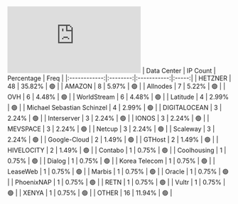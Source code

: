 ![Diagramm](https://github.com/111STAVR111/props/blob/main/Celestia/Testnet/Decentralization/1/README.md)
| Data Center | IP Count | Percentage | Freq |
|:------------:|:--------:|:-----------:|:-----:|
| HETZNER | 48 | 35.82% | 🟢 |
| AMAZON | 8 | 5.97% | 🟢 |
| Allnodes | 7 | 5.22% | 🟢 |
| OVH | 6 | 4.48% | 🟢 |
| WorldStream | 6 | 4.48% | 🟢 |
| Latitude | 4 | 2.99% | 🟢 |
| Michael Sebastian Schinzel | 4 | 2.99% | 🟢 |
| DIGITALOCEAN | 3 | 2.24% | 🟢 |
| Interserver | 3 | 2.24% | 🟢 |
| IONOS | 3 | 2.24% | 🟢 |
| MEVSPACE | 3 | 2.24% | 🟢 |
| Netcup | 3 | 2.24% | 🟢 |
| Scaleway | 3 | 2.24% | 🟢 |
| Google-Cloud | 2 | 1.49% | 🟢 |
| GTHost | 2 | 1.49% | 🟢 |
| HIVELOCITY | 2 | 1.49% | 🟢 |
| Contabo | 1 | 0.75% | 🟢 |
| Coolhousing | 1 | 0.75% | 🟢 |
| Dialog | 1 | 0.75% | 🟢 |
| Korea Telecom | 1 | 0.75% | 🟢 |
| LeaseWeb | 1 | 0.75% | 🟢 |
| Marbis | 1 | 0.75% | 🟢 |
| Oracle | 1 | 0.75% | 🟢 |
| PhoenixNAP | 1 | 0.75% | 🟢 |
| RETN | 1 | 0.75% | 🟢 |
| Vultr | 1 | 0.75% | 🟢 |
| XENYA | 1 | 0.75% | 🟢 |
| OTHER | 16 | 11.94% | 🟢 |